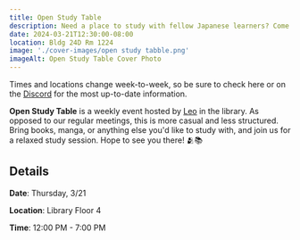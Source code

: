 ```yaml
---
title: Open Study Table 
description: Need a place to study with fellow Japanese learners? Come join us in the library for our weekly open study table!
date: 2024-03-21T12:30:00-08:00
location: Bldg 24D Rm 1224
image: './cover-images/open study tabble.png'
imageAlt: Open Study Table Cover Photo
---
```


Times and locations change week-to-week, so be sure to check here or on the [Discord](https://discord.com/invite/W5kxJtE3a7) for the most up-to-date information.

**Open Study Table** is a weekly event hosted by [Leo](/board#leonard-woo) in the library. As opposed to our regular meetings, this is more casual and less structured. Bring books, manga, or anything else you'd like to study with, and join us for a relaxed study session. Hope to see you there! 🫂📚

## Details
**Date**: Thursday, 3/21

**Location**: Library Floor 4

**Time**: 12:00 PM - 7:00 PM